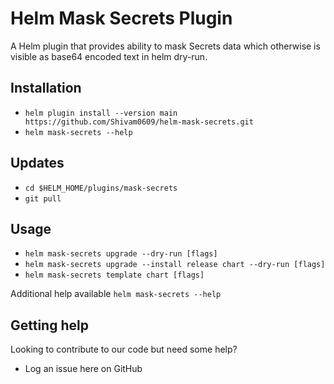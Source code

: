 # Helm Mask Secrets Plugin

A Helm plugin that provides ability to mask Secrets data which otherwise is visible as base64
encoded text in helm dry-run.

## Installation

  * `helm plugin install --version main https://github.com/Shivam0609/helm-mask-secrets.git`
  * `helm mask-secrets --help`

## Updates

  * `cd $HELM_HOME/plugins/mask-secrets`
  * `git pull`

## Usage

  * `helm mask-secrets upgrade --dry-run [flags]`
  * `helm mask-secrets upgrade --install release chart --dry-run [flags]`
  * `helm mask-secrets template chart [flags]`

Additional help available `helm mask-secrets --help`

## Getting help

Looking to contribute to our code but need some help?

* Log an issue here on GitHub